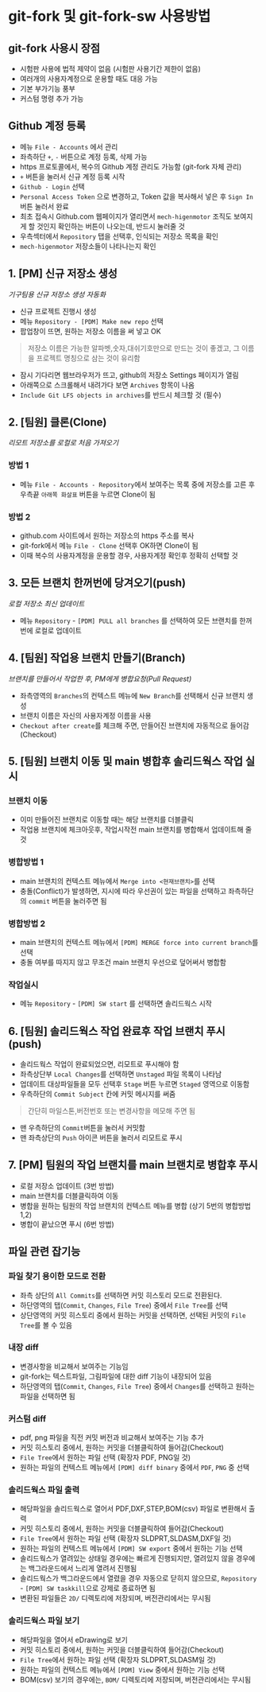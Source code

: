# git-fork 및 git-fork-sw 사용방법

## git-fork 사용시 장점
* 시험판 사용에 법적 제약이 없음 (시험판 사용기간 제한이 없음)
* 여러개의 사용자계정으로 운용할 때도 대응 가능
* 기본 부가기능 풍부
* 커스텀 명령 추가 가능

## Github 계정 등록
* 메뉴 `File - Accounts` 에서 관리
* 좌측하단 `+`, `-` 버튼으로 계정 등록, 삭제 가능
* https 프로토콜에서, 복수의 Github 계정 관리도 가능함 (git-fork 자체 관리)
* `+` 버튼을 눌러서 신규 계정 등록 시작
* `Github - Login` 선택
* `Personal Access Token` 으로 변경하고, Token 값을 복사해서 넣은 후 `Sign In` 버튼 눌러서 완료
* 최초 접속시 Github.com 웹페이지가 열리면서 `mech-higenmotor` 조직도 보여지게 할 것인지 확인하는 버튼이 나오는데, 반드시 눌러줄 것
* 우측섹터에서 `Repository` 탭을 선택후, 인식되는 저장소 목록을 확인
* `mech-higenmotor` 저장소들이 나타나는지 확인


## 1. [PM] 신규 저장소 생성

*기구팀용 신규 저장소 생성 자동화*

* 신규 프로젝트 진행시 생성
* 메뉴 `Repository - [PDM] Make new repo` 선택
* 팝업창이 뜨면, 원하는 저장소 이름을 써 넣고 OK
> 저장소 이름은 가능한 알파벳,숫자,대쉬기호만으로 만드는 것이 좋겠고, 그 이름을 프로젝트 명칭으로 삼는 것이 유리함
* 잠시 기다리면 웹브라우저가 뜨고, github의 저장소 Settings 페이지가 열림
* 아래쪽으로 스크롤해서 내려가다 보면 `Archives` 항목이 나옴
* `Include Git LFS objects in archives`를 반드시 체크할 것 (필수)


## 2. [팀원] 클론(Clone)

*리모트 저장소를 로컬로 처음 가져오기*

### 방법 1
* 메뉴 `File - Accounts - Repository`에서 보여주는 목록 중에 저장소를 고른 후 우측끝 `아래쪽 화살표` 버튼을 누르면 Clone이 됨
### 방법 2
* github.com 사이트에서 원하는 저장소의 https 주소를 복사
* git-fork에서 메뉴 `File - Clone` 선택후 OK하면 Clone이 됨
* 이때 복수의 사용자계정을 운용할 경우, 사용자계정 확인후 정확히 선택할 것


## 3. 모든 브랜치 한꺼번에 당겨오기(push)

*로컬 저장소 최신 업데이트*

* 메뉴 `Repository` - `[PDM] PULL all branches` 를 선택하여 모든 브랜치를 한꺼번에 로컬로 업데이트


## 4. [팀원] 작업용 브랜치 만들기(Branch)

*브랜치를 만들어서 작업한 후, PM에게 병합요청(Pull Request)*

* 좌측영역의 `Branches`의 컨텍스트 메뉴에 `New Branch`를 선택해서 신규 브랜치 생성
* 브랜치 이름은 자신의 사용자계정 이름을 사용
* `Checkout after create`를 체크해 주면, 만들어진 브랜치에 자동적으로 들어감(Checkout)


## 5. [팀원] 브랜치 이동 및 main 병합후 솔리드웍스 작업 실시

### 브랜치 이동
* 이미 만들어진 브랜치로 이동할 때는 해당 브랜치를 더블클릭
* 작업용 브랜치에 체크아웃후, 작업시작전 main 브랜치를 병합해서 업데이트해 줄 것
### 병합방법 1
* main 브랜치의 컨텍스트 메뉴에서 `Merge into <현재브랜치>`를 선택
* 충돌(Conflict)가 발생하면, 지시에 따라 우선권이 있는 파일을 선택하고 좌측하단의 `commit` 버튼을 눌러주면 됨
### 병합방법 2
* main 브랜치의 컨텍스트 메뉴에서 `[PDM] MERGE force into current branch`를 선택
* 충돌 여부를 따지지 않고 무조건 main 브랜치 우선으로 덮어써서 병합함
### 작업실시
* 메뉴 `Repository` - `[PDM] SW start` 를 선택하면 솔리드웍스 시작


## 6. [팀원] 솔리드웍스 작업 완료후 작업 브랜치 푸시(push)
* 솔리드웍스 작업이 완료되었으면, 리모트로 푸시해야 함
* 좌측상단부 `Local Changes`를 선택하면 `Unstaged` 파일 목록이 나타남
* 업데이트 대상파일들을 모두 선택후 `Stage` 버튼 누르면 `Staged` 영역으로 이동함
* 우측하단의 `Commit Subject` 칸에 커밋 메시지를 써줌
> 간단히 마일스톤,버전번호 또는 변경사항을 메모해 주면 됨
* 맨 우측하단의 `Commit`버튼을 눌러서 커밋함
* 맨 좌측상단의 `Push` 아이콘 버튼을 눌러서 리모트로 푸시


## 7. [PM] 팀원의 작업 브랜치를 main 브랜치로 병합후 푸시
* 로컬 저장소 업데이트 (3번 방법)
* main 브랜치를 더블클릭하여 이동
* 병합을 원하는 팀원의 작업 브랜치의 컨텍스트 메뉴를 병합 (상기 5번의 병합방법 1,2)
* 병합이 끝났으면 푸시 (6번 방법)


## 파일 관련 잡기능

### 파일 찾기 용이한 모드로 전환
* 좌측 상단의 `All Commits`를 선택하면 커밋 히스토리 모드로 전환된다.
* 하단영역의 탭(`Commit`, `Changes`, `File Tree`) 중에서 `File Tree`를 선택
* 상단영역의 커밋 히스토리 중에서 원하는 커밋을 선택하면, 선택된 커밋의 `File Tree`를 볼 수 있음

### 내장 diff
* 변경사항을 비교해서 보여주는 기능임
* git-fork는 텍스트파일, 그림파일에 대한 diff 기능이 내장되어 있음
* 하단영역의 탭(`Commit`, `Changes`, `File Tree`) 중에서 `Changes`를 선택하고 원하는 파일을 선택하면 됨

### 커스텀 diff
* pdf, png 파일을 직전 커밋 버전과 비교해서 보여주는 기능 추가
* 커밋 히스토리 중에서, 원하는 커밋을 더블클릭하여 들어감(Checkout)
* `File Tree`에서 원하는 파일 선택 (확장자 PDF, PNG일 것)
* 원하는 파일의 컨텍스트 메뉴에서 `[PDM] diff binary` 중에서 `PDF`, `PNG` 중 선택

### 솔리드웍스 파일 출력
* 해당파일을 솔리드웍스로 열어서 PDF,DXF,STEP,BOM(csv) 파일로 변환해서 출력
* 커밋 히스토리 중에서, 원하는 커밋을 더블클릭하여 들어감(Checkout)
* `File Tree`에서 원하는 파일 선택 (확장자 SLDPRT,SLDASM,DXF일 것)
* 원하는 파일의 컨텍스트 메뉴에서 `[PDM] SW export` 중에서 원하는 기능 선택
* 솔리드웍스가 열려있는 상태일 경우에는 빠르게 진행되지만, 열려있지 않을 경우에는 백그라운드에서 느리게 열려서 진행됨
* 솔리드웍스가 백그라운드에서 열렸을 경우 자동으로 닫히지 않으므로, `Repository` - `[PDM] SW taskkill`으로 강제로 종료하면 됨
* 변환된 파일들은 `2D/` 디렉토리에 저장되며, 버전관리에서는 무시됨

### 솔리드웍스 파일 보기
* 해당파일을 열어서 eDrawing로 보기
* 커밋 히스토리 중에서, 원하는 커밋을 더블클릭하여 들어감(Checkout)
* `File Tree`에서 원하는 파일 선택 (확장자 SLDPRT,SLDASM일 것)
* 원하는 파일의 컨텍스트 메뉴에서 `[PDM] View` 중에서 원하는 기능 선택
* BOM(csv) 보기의 경우에는, `BOM/` 디렉토리에 저장되며, 버전관리에서는 무시됨


